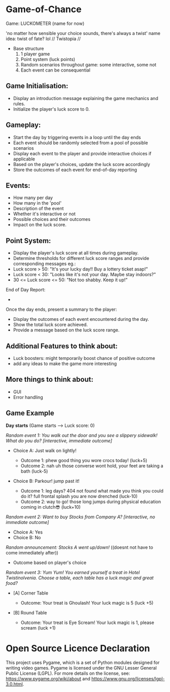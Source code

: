 # Game-of-Chance

Game: LUCKOMETER (name for now)

'no matter how sensible your choice sounds, there's always a twist'
name idea: twist of fate? lol // Twistopia //

- Base structure
  1. 1 player game
  2. Point system (luck points)
  3. Random scenarios throughout game: some interactive, some not
  4. Each event can be consequential

Game Initialisation: 
-
- Display an introduction message explaining the game mechanics and rules.
- Initialize the player's luck score to 0.

Gameplay:
-
- Start the day by triggering events in a loop until the day ends
- Each event should be randomly selected from a pool of possible scenarios
- Display each event to the player and provide interactive choices if applicable
- Based on the player's choices, update the luck score accordingly
- Store the outcomes of each event for end-of-day reporting

Events:
-
- How many per day
- How many in the 'pool'
- Description of the event
- Whether it's interactive or not
- Possible choices and their outcomes
- Impact on the luck score.

Point System:
-
- Display the player's luck score at all times during gameplay.
- Determine thresholds for different luck score ranges and provide corresponding messages eg.:
- Luck score > 50: "It's your lucky day!! Buy a lottery ticket asap!"
- Luck score < 30: "Looks like it's not your day. Maybe stay indoors?"
- 30 <= Luck score <= 50: "Not too shabby. Keep it up!"

End of Day Report:
<!-- Player ends the day, potentially. The player is presented an output "you have done all activities needed today, wanna end your day? -->
-
Once the day ends, present a summary to the player:
- Display the outcomes of each event encountered during the day.
- Show the total luck score achieved.
- Provide a message based on the luck score range.

Additional Features to think about:
-
- Luck boosters: might temporarily boost chance of positive outcome
- add any ideas to make the game more interesting

More things to think about:
-
- GUI
- Error handling

Game Example 
-
**Day starts** (Game starts --> Luck score: 0) 

_Random event 1: You walk out the door and you see a slippery sidewalk! What do you do? [interactive, immediate outcome]_
<!-- Player does not see the outcome of each choice while choosing, the outcome is a reward/ punishment and is random -->

- Choice A: Just walk on lightly!
  - Outcome 1: phew good thing you wore crocs today! (luck+5)
  - Outcome 2: nah uh those converse wont hold, your feet are taking a bath (luck-5)

- Choice B: Parkour! jump past it!
  - Outcome 1: leg days? 404 not found what made you think you could do it? full frontal splash you are now drenched (luck-10)
  - Outcome 2: way to go! those long jumps during physical education coming in clutch😎 (luck+10)
 
_Random event 2: Want to buy Stocks from Company A? [interactive, no immediate outcome]_

- Choice A: Yes
- Choice B: No

_Random announcement: Stocks A went up/down!_ ((doesnt not have to come immediately after))
- Outcome based on player's choice


<!-- Since it is a game about a day, I am thinking of slotting a food session -->

_Random event 3: Yum Yum! You earned yourself a treat in Hotel Twistinolvenia. Choose a table, each table has a luck magic and great food?_
 <!-- Interactive, Immediate outcome: Every outcome is rewarded just because eating is good in this game -->
- [A] Corner Table
  - Outcome: Your treat is Ghoulash! Your luck magic is 5 (luck +5)

- [B] Round Table
  - Outcome: Your treat is Eye Scream! Your luck magic is 1, please scream (luck +1)

# Open Source Licence Declaration

This project uses Pygame, which is a set of Python modules designed for writing video games. Pygame is licensed under the GNU Lesser General Public License (LGPL). For more details on the license, see: https://www.pygame.org/wiki/about and https://www.gnu.org/licenses/lgpl-3.0.html.